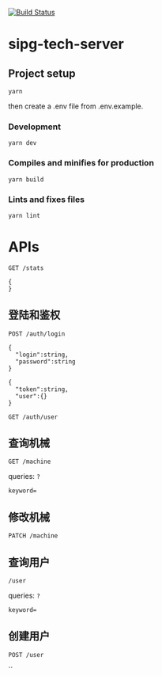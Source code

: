 [![Build Status](https://travis-ci.org/uicestone/sipg-tech-server.svg?branch=master)](https://travis-ci.org/uicestone/sipg-tech-server)

# sipg-tech-server

## Project setup

```
yarn
```

then create a .env file from .env.example.

### Development

```
yarn dev
```

### Compiles and minifies for production

```
yarn build
```

### Lints and fixes files

```
yarn lint
```

# APIs

`GET /stats`

```
{
}
```

## 登陆和鉴权

`POST /auth/login`

```
{
  "login":string,
  "password":string
}
```

```
{
  "token":string,
  "user":{}
}
```

`GET /auth/user`

## 查询机械

`GET /machine`

queries: `?`

`keyword=`

## 修改机械

`PATCH /machine`

## 查询用户

`/user`

queries: `?`

`keyword=`

## 创建用户

`POST /user`

``
